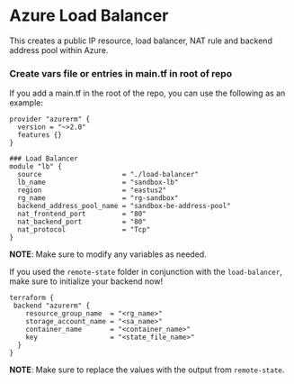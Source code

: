 # Azure Load Balancer
This creates a public IP resource, load balancer, NAT rule and backend address pool within Azure.

### Create vars file or entries in main.tf in root of repo
If you add a main.tf in the root of the repo, you can use the following as an example:
```
provider "azurerm" {
  version = "~>2.0"
  features {}
}

### Load Balancer
module "lb" {
  source                    = "./load-balancer"
  lb_name                   = "sandbox-lb"
  region                    = "eastus2"
  rg_name                   = "rg-sandbox"
  backend_address_pool_name = "sandbox-be-address-pool"
  nat_frontend_port         = "80"
  nat_backend_port          = "80"
  nat_protocol              = "Tcp"
}
```

**NOTE**: Make sure to modify any variables as needed.

If you used the `remote-state` folder in conjunction with the `load-balancer`, make sure to initialize your backend now!

```
terraform {
 backend "azurerm" {
    resource_group_name  = "<rg_name>"
    storage_account_name = "<sa_name>"
    container_name       = "<container_name>"
    key                  = "<state_file_name>"
  }
}
```

**NOTE**: Make sure to replace the values with the output from `remote-state`.
